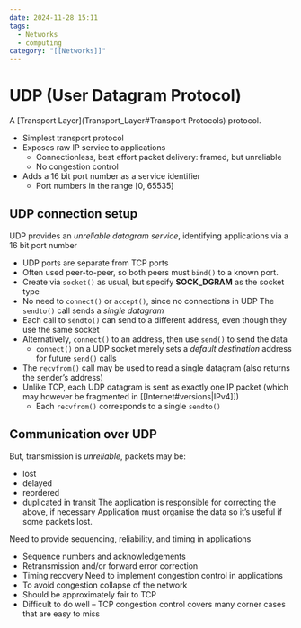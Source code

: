 ```yaml
---
date: 2024-11-28 15:11
tags:
  - Networks
  - computing
category: "[[Networks]]"
---
```

# UDP (User Datagram Protocol)
A [Transport Layer](Transport_Layer#Transport Protocols) protocol.

- Simplest transport protocol
- Exposes raw IP service to applications
	- Connectionless, best effort packet delivery: framed, but unreliable
	- No congestion control
- Adds a 16 bit port number as a service identifier
	- Port numbers in the range [0, 65535]

## UDP connection setup
UDP provides an *unreliable datagram service*, identifying applications via a 16 bit port number
- UDP ports are separate from TCP ports
- Often used peer-to-peer, so both peers must `bind()` to a known port.
- Create via `socket()` as usual, but specify **SOCK_DGRAM** as the socket type
- No need to `connect()` or `accept()`, since no connections in UDP
The `sendto()` call sends a *single datagram*
- Each call to `sendto()` can send to a different address, even though they use the same socket
- Alternatively, `connect()` to an address, then use `send()` to send the data
	- `connect()` on a UDP socket merely sets a *default destination* address for future `send()` calls
- The `recvfrom()` call may be used to read a single datagram (also returns the sender’s address)
- Unlike TCP, each UDP datagram is sent as exactly one IP packet (which may however be fragmented in [[Internet#versions|IPv4]])
	- Each `recvfrom()` corresponds to a single `sendto()`
## Communication over UDP
But, transmission is *unreliable*, packets may be: 
- lost
- delayed
- reordered
- duplicated in transit
The application is responsible for correcting the above, if necessary
Application must organise the data so it’s useful if some packets lost.

Need to provide sequencing, reliability, and timing in applications
- Sequence numbers and acknowledgements
- Retransmission and/or forward error correction
- Timing recovery
Need to implement congestion control in applications
- To avoid congestion collapse of the network
- Should be approximately fair to TCP
- Difficult to do well – TCP congestion control covers many corner cases that are easy to miss
